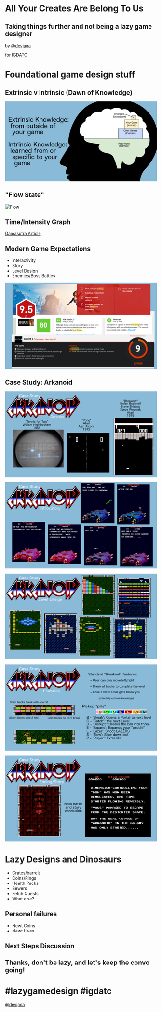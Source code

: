 All Your Creates Are Belong To Us
=================================
Taking things further and not being a lazy game designer
--------------------------------------------------------

by [@devjana](https://twitter.com/devjana)

for [IGDATC](http://www.igdatc.org/)

Foundational game design stuff
==============================

Extrinsic v Intrinsic (Dawn of Knowledge)
-----------------------------------------
![extrinsic vs intrinsic knowledge](images/extrinsicVsIntrinsic.png)

"Flow State"
------------
![Flow](http://peaksynergyfitness.com/wp-content/uploads/2016/08/flow.png)

Time/Intensity Graph
--------------------
[Gamasutra Article](http://www.gamasutra.com/blogs/DevJana/20121127/182334/Back_to_basics__IntensityTime_graphs_and_balancing.php)

Modern Game Expectations
------------------------
* Interactivity
* Story
* Level Design
* Enemies/Boss Battles

![modern game reviews](images/modernReviews.png)

Case Study: Arkanoid
--------------------

![history](images/arkanoid_0_history.png)

![story intro](images/arkanoid_1_storyIntro.png)

![level design](images/arkanoid_2_levelDesign.png)

![intrinsic features](images/arkanoid_3_features.png)

![ending boss battle](images/arkanoid_4_storyEnding.png)

Lazy Designs and Dinosaurs
==========================
* Crates/barrels
* Coins/Rings
* Health Packs
* Sewers
* Fetch Quests
* What else?

Personal failures
-----------------
* Newt Coins
* Newt Lives

Next Steps Discussion
---------------------

Thanks, don't be lazy, and let's keep the convo going!
-----------------------------------------------------
\#lazygamedesign \#igdatc
=========================
[@devjana](https://twitter.com/devjana)
